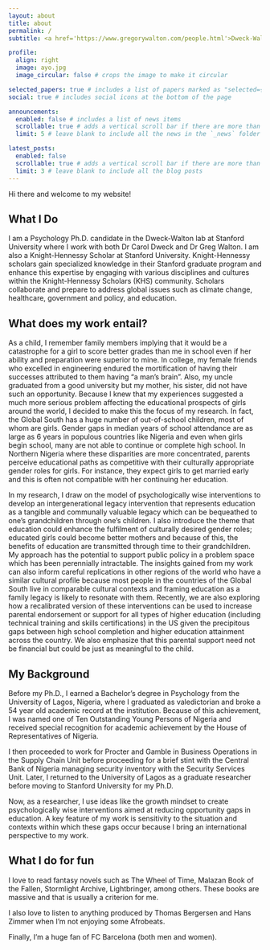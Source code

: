 ```yaml
---
layout: about
title: about
permalink: /
subtitle: <a href='https://www.gregorywalton.com/people.html'>Dweck-Walton lab</a>. ayo.dada@stanford.edu <br><br>Stanford California.<br><br> Lateritiam inveni, marmoream reliquit - Augustus Ceasar.

profile:
  align: right
  image: ayo.jpg
  image_circular: false # crops the image to make it circular

selected_papers: true # includes a list of papers marked as "selected={true}"
social: true # includes social icons at the bottom of the page

announcements:
  enabled: false # includes a list of news items
  scrollable: true # adds a vertical scroll bar if there are more than 3 news items
  limit: 5 # leave blank to include all the news in the `_news` folder

latest_posts:
  enabled: false
  scrollable: true # adds a vertical scroll bar if there are more than 3 new posts items
  limit: 3 # leave blank to include all the blog posts
---
```


Hi there and welcome to my website!

## What I Do

I am a Psychology Ph.D. candidate in the Dweck-Walton lab at Stanford University where I work with both Dr Carol Dweck and Dr Greg Walton. I am also a Knight-Hennessy Scholar at Stanford University. Knight-Hennessy scholars gain specialized knowledge in their Stanford graduate program and enhance this expertise by engaging with various disciplines and cultures within the Knight-Hennessy Scholars (KHS) community. Scholars collaborate and prepare to address global issues such as climate change, healthcare, government and policy, and education.

## What does my work entail?

As a child, I remember family members implying that it would be a catastrophe for a girl to score better grades than me in school even if her ability and preparation were superior to mine. In college, my female friends who excelled in engineering endured the mortification of having their successes attributed to them having “a man’s brain”. Also, my uncle graduated from a good university but my mother, his sister, did not have such an opportunity. Because I knew that my experiences suggested a much more serious problem affecting the educational prospects of girls around the world, I decided to make this the focus of my research. In fact, the Global South has a huge number of out-of-school children, most of whom are girls. Gender gaps in median years of school attendance are as large as 6 years in populous countries like Nigeria and even when girls begin school, many are not able to continue or complete high school. In Northern Nigeria where these disparities are more concentrated, parents perceive educational paths as competitive with their culturally appropriate gender roles for girls. For instance, they expect girls to get married early and this is often not compatible with her continuing her education.

In my research, I draw on the model of psychologically wise interventions to develop an intergenerational legacy intervention that represents education as a tangible and communally valuable legacy which can be bequeathed to one’s grandchildren through one’s children. I also introduce the theme that education could enhance the fulfilment of culturally desired gender roles; educated girls could become better mothers and because of this, the benefits of education are transmitted through time to their grandchildren. My approach has the potential to support public policy in a problem space which has been perennially intractable. The insights gained from my work can also inform careful replications in other regions of the world who have a similar cultural profile because most people in the countries of the Global South live in comparable cultural contexts and framing education as a family legacy is likely to resonate with them. Recently, we are also exploring how a recalibrated version of these interventions can be used to increase parental endorsement or support for all types of higher education (including technical training and skills certifications) in the US given the precipitous gaps between high school completion and higher education attainment across the country. We also emphasize that this parental support need not be financial but could be just as meaningful to the child.

## My Background

Before my Ph.D., I earned a Bachelor’s degree in Psychology from the University of Lagos, Nigeria, where I graduated as valedictorian and broke a 54 year old academic record at the institution. Because of this achievement, I was named one of Ten Outstanding Young Persons of Nigeria and received special recognition for academic achievement by the House of Representatives of Nigeria.

I then proceeded to work for Procter and Gamble in Business Operations in the Supply Chain Unit before proceeding for a brief stint with the Central Bank of Nigeria managing security inventory with the Security Services Unit. Later, I returned to the University of Lagos as a graduate researcher before moving to Stanford University for my Ph.D.

Now, as a researcher, I use ideas like the growth mindset to create psychologically wise interventions aimed at reducing opportunity gaps in education. A key feature of my work is sensitivity to the situation and contexts within which these gaps occur because I bring an international perspective to my work.

## What I do for fun

I love to read fantasy novels such as The Wheel of Time, Malazan Book of the Fallen, Stormlight Archive, Lightbringer, among others. These books are massive and that is usually a criterion for me.

I also love to listen to anything produced by Thomas Bergersen and Hans Zimmer when I’m not enjoying some Afrobeats.

Finally, I’m a huge fan of FC Barcelona (both men and women).
